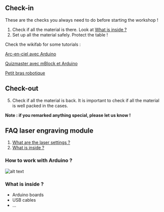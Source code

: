 ## Check-in
These are the checks you always need to do before starting the workshop !

1. Check if all the material is there. Look at [What is inside ?](https://github.com/openfab-lab/FabMob/blob/master/FAQ/FAQ_laser_module.md#what-is-inside-)
2. Set up all the material safely. Protect the table !

Check the wikifab for some tutorials : 

[Arc-en-ciel avec Arduino](https://wikifab.org/wiki/Arc-en-ciel_avec_Arduino)

[Quizmaster avec mBlock et Arduino](https://wikifab.org/wiki/Quizmaster_avec_mBlock_et_Arduino)

[Petit bras robotique](https://wikifab.org/wiki/Petit_bras_robotique)

## Check-out
5. Check if all the material is back. It is important to check if all the material is well packed in the cases. 

**Note : if you remarked anything special, please let us know !**

## FAQ laser engraving module

1. [What are the laser settings ?](https://github.com/openfab-lab/FabMob/blob/master/FAQ/FAQ_laser_module.md#what-are-the-laser-settings-)
2. [What is inside ?](https://github.com/openfab-lab/FabMob/blob/master/FAQ/FAQ_laser_module.md#what-is-inside-)


### How to work with Arduino ?
![alt text](https://files-thumbs.wikifab.org/images/a/ab/Arc-en-ciel_avec_Arduino_14760944232043_sch_ma-uno.png)

### What is inside ?
- Arduino boards 
- USB cables
- ...

